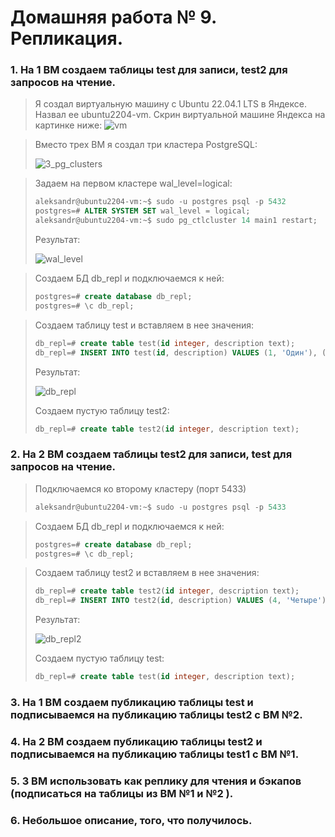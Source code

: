 # Домашняя работа № 9. Репликация.

### 1. На 1 ВМ создаем таблицы test для записи, test2 для запросов на чтение.
> Я создал виртуальную машину с Ubuntu 22.04.1 LTS в Яндексе. Назвал ее ubuntu2204-vm. Скрин виртуальной машине Яндекса на картинке ниже:
> <image src="images/vm.png" alt="vm">

> Вместо трех ВМ я создал три кластера PostgreSQL:
> 
> <image src="images/3_pg_clusters.png" alt="3_pg_clusters">

> Задаем на первом кластере wal_level=logical:
> ```sql
> aleksandr@ubuntu2204-vm:~$ sudo -u postgres psql -p 5432
> postgres=# ALTER SYSTEM SET wal_level = logical;
> aleksandr@ubuntu2204-vm:~$ sudo pg_ctlcluster 14 main1 restart;
> ```
> Результат:
>
> <image src="images/wal_level.png" alt="wal_level">

> Создаем БД db_repl и подключаемся к ней:
> ```sql
> postgres=# create database db_repl;
> postgres=# \c db_repl;
> ```

> Создаем таблицу test и вставляем в нее значения:
> ```sql
> db_repl=# create table test(id integer, description text);
> db_repl=# INSERT INTO test(id, description) VALUES (1, 'Один'), (2, 'Два'), (3, 'Три');
> ```
>
> Результат:
> 
> <image src="images/db_repl.png" alt="db_repl">
>
> Создаем пустую таблицу test2:
> ```sql
> db_repl=# create table test2(id integer, description text);
> ```

### 2. На 2 ВМ создаем таблицы test2 для записи, test для запросов на чтение. 
> Подключаемся ко второму кластеру (порт 5433)
> ```sql
> aleksandr@ubuntu2204-vm:~$ sudo -u postgres psql -p 5433
> ```

> Создаем БД db_repl и подключаемся к ней:
> ```sql
> postgres=# create database db_repl;
> postgres=# \c db_repl;
> ```

> Создаем таблицу test2 и вставляем в нее значения:
> ```sql
> db_repl=# create table test2(id integer, description text);
> db_repl=# INSERT INTO test2(id, description) VALUES (4, 'Четыре'), (5, 'Пять'), (6, 'Шесть');
> ```
> Результат:
> 
> <image src="images/db_repl2.png" alt="db_repl2">
>
> Создаем пустую таблицу test:
> ```sql
> db_repl=# create table test(id integer, description text);
> ```

### 3. На 1 ВМ создаем публикацию таблицы test и подписываемся на публикацию таблицы test2 с ВМ №2.



### 4. На 2 ВМ создаем публикацию таблицы test2 и подписываемся на публикацию таблицы test1 с ВМ №1. 

### 5. 3 ВМ использовать как реплику для чтения и бэкапов (подписаться на таблицы из ВМ №1 и №2 ). 

### 6. Небольшое описание, того, что получилось.
